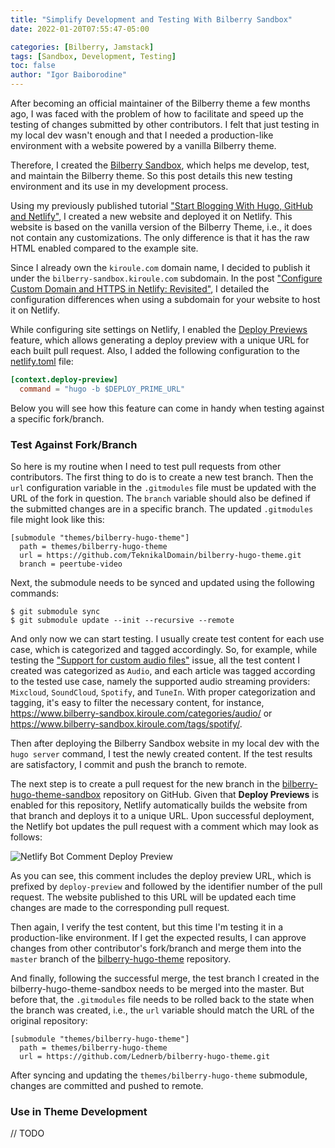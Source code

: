 ```yaml
---
title: "Simplify Development and Testing With Bilberry Sandbox"
date: 2022-01-20T07:55:47-05:00

categories: [Bilberry, Jamstack]
tags: [Sandbox, Development, Testing]
toc: false
author: "Igor Baiborodine"
---
```


After becoming an official maintainer of the Bilberry theme a few months ago, I was faced with the problem of how to facilitate and speed up the testing of changes submitted by other contributors. 
I felt that just testing in my local dev wasn't enough and that I needed a production-like environment with a website powered by a vanilla Bilberry theme.

Therefore, I created the [Bilberry Sandbox](https://www.bilberry-sandbox.kiroule.com/), which helps me develop, test, and maintain the Bilberry theme. 
So this post details this new testing environment and its use in my development process.

<!--more-->

Using my previously published tutorial ["Start Blogging With Hugo, GitHub and Netlify"](/article/start-blogging-with-github-hugo-and-netlify/), I created a new website and deployed it on Netlify. 
This website is based on the vanilla version of the Bilberry Theme, i.e., it does not contain any customizations. 
The only difference is that it has the raw HTML enabled compared to the example site.

Since I already own the `kiroule.com` domain name, I decided to publish it under the `bilberry-sandbox.kiroule.com` subdomain. 
In the post ["Configure Custom Domain and HTTPS in Netlify: Revisited"](/article/configure-custom-domain-and-https-in-netlify-revisited/), I detailed the configuration differences when using a subdomain for your website to host it on Netlify. 

While configuring site settings on Netlify, I enabled the [Deploy Previews](https://docs.netlify.com/site-deploys/deploy-previews/) feature, which allows generating a deploy preview with a unique URL for each built pull request. 
Also, I added the following configuration to the [netlify.toml](https://github.com/igor-baiborodine/bilberry-hugo-theme-sandbox/blob/master/netlify.toml) file:
```toml
[context.deploy-preview]
  command = "hugo -b $DEPLOY_PRIME_URL"
```
Below you will see how this feature can come in handy when testing against a specific fork/branch.

### Test Against Fork/Branch

So here is my routine when I need to test pull requests from other contributors.
The first thing to do is to create a new test branch. 
Then the `url` configuration variable in the `.gitmodules` file must be updated with the URL of the fork in question. 
The `branch` variable should also be defined if the submitted changes are in a specific branch. 
The updated `.gitmodules` file might look like this:
```shell
[submodule "themes/bilberry-hugo-theme"]
  path = themes/bilberry-hugo-theme
  url = https://github.com/TeknikalDomain/bilberry-hugo-theme.git
  branch = peertube-video
```

Next, the submodule needs to be synced and updated using the following commands:
```shell
$ git submodule sync
$ git submodule update --init --recursive --remote
```

And only now we can start testing. 
I usually create test content for each use case, which is categorized and tagged accordingly. 
So, for example, while testing the ["Support for custom audio files"](https://github.com/Lednerb/bilberry-hugo-theme/issues/270) issue, all the test content I created was categorized as `Audio`, and each article was tagged according to the tested use case, namely the supported audio streaming providers: `Mixcloud`, `SoundCloud`, `Spotify`, and `TuneIn`.
With proper categorization and tagging, it's easy to filter the necessary content, for instance, https://www.bilberry-sandbox.kiroule.com/categories/audio/ or https://www.bilberry-sandbox.kiroule.com/tags/spotify/.

Then after deploying the Bilberry Sandbox website in my local dev with the `hugo server` command, I test the newly created content. 
If the test results are satisfactory, I commit and push the branch to remote.

The next step is to create a pull request for the new branch in the [bilberry-hugo-theme-sandbox](https://github.com/igor-baiborodine/bilberry-hugo-theme-sandbox) repository on GitHub.
Given that **Deploy Previews** is enabled for this repository, Netlify automatically builds the website from that branch and deploys it to a unique URL.
Upon successful deployment, the Netlify bot updates the pull request with a comment which may look as follows:

![Netlify Bot Comment Deploy Preview](/img/content/article/simplify-development-and-testing-with-bilberry-sandbox/deploy-preview-netlify-bot-comment.png)

As you can see, this comment includes the deploy preview URL, which is prefixed by `deploy-preview` and followed by the identifier number of the pull request.
The website published to this URL will be updated each time changes are made to the corresponding pull request.

Then again, I verify the test content, but this time I'm testing it in a production-like environment. 
If I get the expected results, I can approve changes from other contributor's fork/branch and merge them into the `master` branch of the [bilberry-hugo-theme](https://github.com/Lednerb/bilberry-hugo-theme) repository.

And finally, following the successful merge, the test branch I created in the bilberry-hugo-theme-sandbox needs to be merged into the master. 
But before that, the `.gitmodules` file needs to be rolled back to the state when the branch was created, i.e., the `url` variable should match the URL of the original repository:
```shell
[submodule "themes/bilberry-hugo-theme"]
  path = themes/bilberry-hugo-theme
  url = https://github.com/Lednerb/bilberry-hugo-theme.git
```

After syncing and updating the `themes/bilberry-hugo-theme` submodule, changes are committed and pushed to remote.


### Use in Theme Development
// TODO